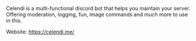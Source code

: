 Celendi is a multi-functional discord bot that helps you maintain your server. 
Offering moderation, logging, fun, image commands and much more to use in this.

Website: https://celendi.me/
